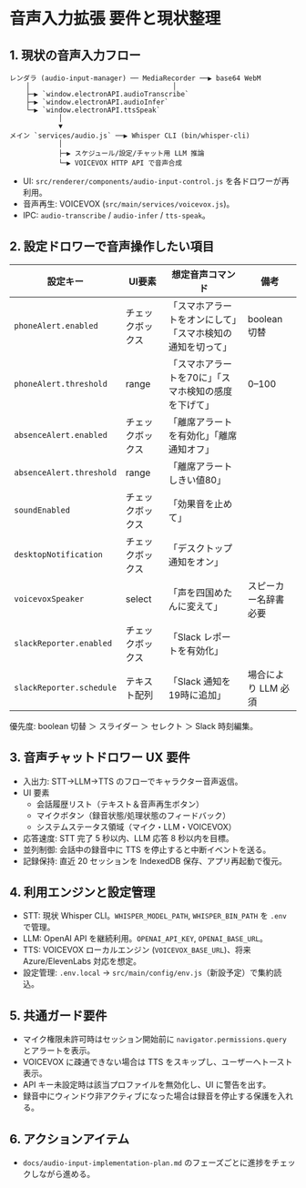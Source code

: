 # 音声入力拡張 要件と現状整理

## 1. 現状の音声入力フロー
```
レンダラ (audio-input-manager) ── MediaRecorder ──▶ base64 WebM
    │                                   │
    ├─▶ `window.electronAPI.audioTranscribe`
    ├─▶ `window.electronAPI.audioInfer`
    └─▶ `window.electronAPI.ttsSpeak`
            │
            ▼
メイン `services/audio.js` ──▶ Whisper CLI (bin/whisper-cli)
            │
            ├─▶ スケジュール/設定/チャット用 LLM 推論
            └─▶ VOICEVOX HTTP API で音声合成
```
- UI: `src/renderer/components/audio-input-control.js` を各ドロワーが再利用。
- 音声再生: VOICEVOX (`src/main/services/voicevox.js`)。
- IPC: `audio-transcribe` / `audio-infer` / `tts-speak`。

## 2. 設定ドロワーで音声操作したい項目
| 設定キー | UI要素 | 想定音声コマンド | 備考 |
| --- | --- | --- | --- |
| `phoneAlert.enabled` | チェックボックス | 「スマホアラートをオンにして」「スマホ検知の通知を切って」 | boolean 切替 |
| `phoneAlert.threshold` | range | 「スマホアラートを70に」「スマホ検知の感度を下げて」 | 0–100 |
| `absenceAlert.enabled` | チェックボックス | 「離席アラートを有効化」「離席通知オフ」 | |
| `absenceAlert.threshold` | range | 「離席アラートしきい値80」 | |
| `soundEnabled` | チェックボックス | 「効果音を止めて」 | |
| `desktopNotification` | チェックボックス | 「デスクトップ通知をオン」 | |
| `voicevoxSpeaker` | select | 「声を四国めたんに変えて」 | スピーカー名辞書必要 |
| `slackReporter.enabled` | チェックボックス | 「Slack レポートを有効化」 | |
| `slackReporter.schedule` | テキスト配列 | 「Slack 通知を19時に追加」 | 場合により LLM 必須 |

優先度: boolean 切替 ＞ スライダー ＞ セレクト ＞ Slack 時刻編集。

## 3. 音声チャットドロワー UX 要件
- 入出力: STT→LLM→TTS のフローでキャラクター音声返信。
- UI 要素
  - 会話履歴リスト（テキスト＆音声再生ボタン）
  - マイクボタン（録音状態/処理状態のフィードバック）
  - システムステータス領域（マイク・LLM・VOICEVOX）
- 応答速度: STT 完了 5 秒以内、LLM 応答 8 秒以内を目標。
- 並列制御: 会話中の録音中に TTS を停止すると中断イベントを送る。
- 記録保持: 直近 20 セッションを IndexedDB 保存、アプリ再起動で復元。

## 4. 利用エンジンと設定管理
- STT: 現状 Whisper CLI。`WHISPER_MODEL_PATH`, `WHISPER_BIN_PATH` を `.env` で管理。
- LLM: OpenAI API を継続利用。`OPENAI_API_KEY`, `OPENAI_BASE_URL`。
- TTS: VOICEVOX ローカルエンジン (`VOICEVOX_BASE_URL`)、将来 Azure/ElevenLabs 対応を想定。
- 設定管理: `.env.local` → `src/main/config/env.js`（新設予定）で集約読込。

## 5. 共通ガード要件
- マイク権限未許可時はセッション開始前に `navigator.permissions.query` とアラートを表示。
- VOICEVOX に疎通できない場合は TTS をスキップし、ユーザーへトースト表示。
- API キー未設定時は該当プロファイルを無効化し、UI に警告を出す。
- 録音中にウィンドウ非アクティブになった場合は録音を停止する保護を入れる。

## 6. アクションアイテム
- `docs/audio-input-implementation-plan.md` のフェーズごとに進捗をチェックしながら進める。
